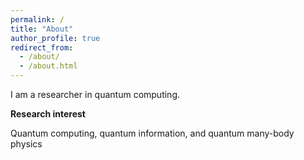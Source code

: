 ```yaml
---
permalink: /
title: "About"
author_profile: true
redirect_from: 
  - /about/
  - /about.html
---
```


I am a researcher in quantum computing.


**Research interest**

Quantum computing, quantum information, and quantum many-body physics

